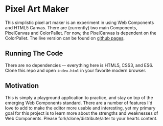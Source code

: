 # Pixel Art Maker

This simplistic pixel art maker is an experiment in using Web Components and HTML5 Canvas.  There are (currently) two main Components, PixelCanvas and ColorPallet. For now, the PixelCanvas is dependent on the ColorPallet. The live version can be found on [github pages](https://tebba-von-mathenstein.github.io/pixel-art-maker).

## Running The Code

There are no dependencies -- everything here is HTML5, CSS3, and ES6. Clone this repo and open `index.html` in your favorite modern browser.

## Motivation

This is simply a playground application to practice, and stay on top of the emerging Web Components standard. There are a number of features I'd love to add to make the editor more usable and interesting, yet my primary goal for this project is to learn more about the strengths and weaknesses of Web Components. Please fork/clone/distribute/alter to your hearts content. 
